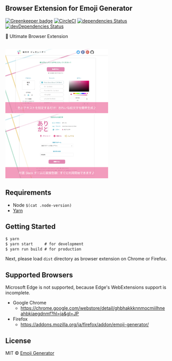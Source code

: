 ## Browser Extension for Emoji Generator

[![Greenkeeper badge](https://badges.greenkeeper.io/emoji-gen/browser-extension.svg)](https://greenkeeper.io/)
[![CircleCI](https://circleci.com/gh/emoji-gen/browser-extension/tree/master.svg?style=shield)](https://circleci.com/gh/emoji-gen/browser-extension/tree/master) [![dependencies Status](https://david-dm.org/emoji-gen/browser-extension/status.svg)](https://david-dm.org/emoji-gen/browser-extension) [![devDependencies Status](https://david-dm.org/emoji-gen/browser-extension/dev-status.svg)](https://david-dm.org/emoji-gen/browser-extension?type=dev)

:tada: Ultimate Browser Extension

<br><img src="pr/ss1.png" width="320" height="200" alt="">&nbsp;<img src="pr/ss2.png" width="320" height="200" alt="">

## Requirements

- Node `$(cat .node-version)`
- [Yarn](https://yarnpkg.com/)

## Getting Started

```
$ yarn
$ yarn start     # for development
$ yarn run build # for production
```

Next, please load `dist` directory as browser extension on Chrome or Firefox.

## Supported Browsers
Microsoft Edge is not supported, because Edge's WebExtensions support is incomplete.

- Google Chrome
  - https://chrome.google.com/webstore/detail/ghbhakkknnmocmiilhneahbkiaegdnmf?hl=ja&gl=JP
- Firefox
  - https://addons.mozilla.org/ja/firefox/addon/emoji-generator/

## License

MIT &copy; [Emoji Generator](https://emoji.pine.moe/)
